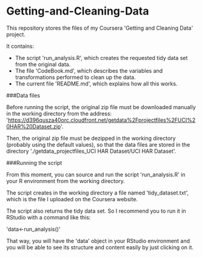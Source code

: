 # Getting-and-Cleaning-Data
This repository stores the files of my Coursera 'Getting and Cleaning Data' project.

It contains:
  - The script 'run_analysis.R', which creates the requested tidy data set from the original data.
  - The file 'CodeBook.md', which describes the variables and transformations performed to clean up the data.
  - The current file 'README.md', which explains how all this works.  
 
###Data files

Before running the script, the original zip file must be downloaded manually in the working directory from the address: 'https://d396qusza40orc.cloudfront.net/getdata%2Fprojectfiles%2FUCI%20HAR%20Dataset.zip'.

Then, the original zip file must be dezipped in the working directory (probably using the default values), so that the data files are stored in the directory './getdata_projectfiles_UCI HAR Dataset/UCI HAR Dataset'.

###Running the script

From this moment, you can source and run the script 'run_analysis.R' in your R environment from the working directory.

The script creates in the working directory a file named 'tidy_dataset.txt', which is the file I uploaded on the Coursera website.

The script also returns the tidy data set. So I recommend you to run it in RStudio with a command like this:

'data<-run_analysis()'

That way, you will have the 'data' object in your RStudio environment and you will be able to see its structure and content easily by just clicking on it.

